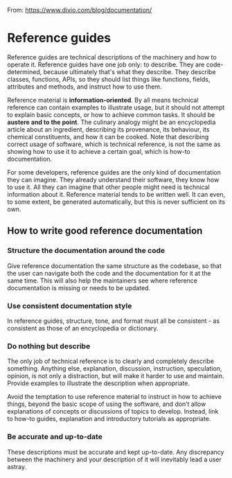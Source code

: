 From: https://www.divio.com/blog/documentation/

# Reference guides

Reference guides are technical descriptions of the machinery and how to operate it. Reference guides have one job only: to describe. They are code-determined, because ultimately that's what they describe. They describe classes, functions, APIs, so they should list things like functions, fields, attributes and methods, and instruct how to use them.

Reference material is **information-oriented**. By all means technical reference can contain examples to illustrate usage, but it should not attempt to explain basic concepts, or how to achieve common tasks. It should be **austere and to the point**. The culinary analogy might be an encyclopedia article about an ingredient, describing its provenance, its behaviour, its chemical constituents, and how it can be cooked. Note that describing correct usage of software, which is technical reference, is not the same as showing how to use it to achieve a certain goal, which is how-to documentation.

For some developers, reference guides are the only kind of documentation they can imagine. They already understand their software, they know how to use it. All they can imagine that other people might need is technical information about it. Reference material tends to be written well. It can even, to some extent, be generated automatically, but this is never sufficient on its own.

## How to write good reference documentation

### Structure the documentation around the code

Give reference documentation the same structure as the codebase, so that the user can navigate both the code and the documentation for it at the same time. This will also help the maintainers see where reference documentation is missing or needs to be updated.

### Use consistent documentation style

In reference guides, structure, tone, and format must all be consistent - as consistent as those of an encyclopedia or dictionary.

### Do nothing but describe

The only job of technical reference is to clearly and completely describe something. Anything else, explanation, discussion, instruction, speculation, opinion, is not only a distraction, but will make it harder to use and maintain. Provide examples to illustrate the description when appropriate.

Avoid the temptation to use reference material to instruct in how to achieve things, beyond the basic scope of using the software, and don’t allow explanations of concepts or discussions of topics to develop. Instead, link to how-to guides, explanation and introductory tutorials as appropriate.

### Be accurate and up-to-date

These descriptions must be accurate and kept up-to-date. Any discrepancy between the machinery and your description of it will inevitably lead a user astray.
